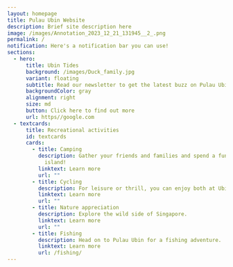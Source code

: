 ```yaml
---
layout: homepage
title: Pulau Ubin Website
description: Brief site description here
image: /images/Annotation_2023_12_21_131945__2_.png
permalink: /
notification: Here's a notification bar you can use!
sections:
  - hero:
      title: Ubin Tides
      background: /images/Duck_family.jpg
      variant: floating
      subtitle: Read our newsletter to get the latest buzz on Pulau Ubin!
      backgroundColor: gray
      alignment: right
      size: md
      button: Click here to find out more
      url: https//google.com
  - textcards:
      title: Recreational activities
      id: textcards
      cards:
        - title: Camping
          description: Gather your friends and families and spend a fun day or two at the
            island!
          linktext: Learn more
          url: ""
        - title: Cycling
          description: For leisure or thrill, you can enjoy both at Ubin.
          linktext: Learn more
          url: ""
        - title: Nature appreciation
          description: Explore the wild side of Singapore.
          linktext: Learn more
          url: ""
        - title: Fishing
          description: Head on to Pulau Ubin for a fishing adventure.
          linktext: Learn more
          url: /fishing/
---
```

